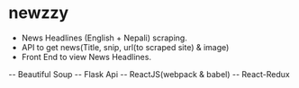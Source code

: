 # newzzy

* News Headlines (English + Nepali) scraping.
* API to get news(Title, snip, url(to scraped site) & image)
* Front End to view News Headlines.

-- Beautiful Soup
-- Flask Api
-- ReactJS(webpack & babel)
-- React-Redux
